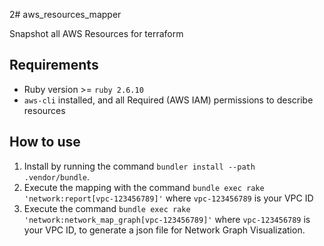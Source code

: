 2# aws_resources_mapper

Snapshot all AWS Resources for terraform

## Requirements

- Ruby version >= `ruby 2.6.10`
- `aws-cli` installed, and all Required (AWS IAM) permissions to describe resources

## How to use

1. Install by running the command `bundler install --path .vendor/bundle`.
2. Execute the mapping with the command `bundle exec rake 'network:report[vpc-123456789]'` where `vpc-123456789` is your VPC ID
3. Execute the command `bundle exec rake 'network:network_map_graph[vpc-123456789]'` where `vpc-123456789` is your VPC ID, to generate a json file for Network Graph Visualization.
